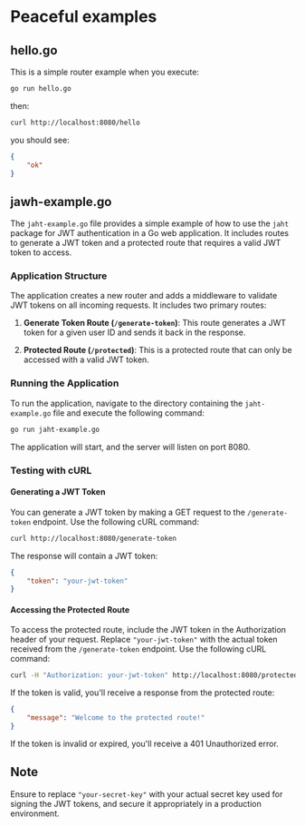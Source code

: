 # Peaceful examples

## hello.go
This is a simple router example when you execute:

```bash
go run hello.go
```
 then:

```bash
curl http://localhost:8080/hello
```

you should see:

```json
{
    "ok"
}
```

## jawh-example.go
The `jaht-example.go` file provides a simple example of how to use the `jaht` package for JWT authentication in a Go web application. It includes routes to generate a JWT token and a protected route that requires a valid JWT token to access.

### Application Structure

The application creates a new router and adds a middleware to validate JWT tokens on all incoming requests. It includes two primary routes:

1. **Generate Token Route (`/generate-token`)**: This route generates a JWT token for a given user ID and sends it back in the response.

2. **Protected Route (`/protected`)**: This is a protected route that can only be accessed with a valid JWT token.

### Running the Application

To run the application, navigate to the directory containing the `jaht-example.go` file and execute the following command:

```sh
go run jaht-example.go
```

The application will start, and the server will listen on port 8080.

### Testing with cURL

#### Generating a JWT Token

You can generate a JWT token by making a GET request to the `/generate-token` endpoint. Use the following cURL command:

```sh
curl http://localhost:8080/generate-token
```

The response will contain a JWT token:

```json
{
    "token": "your-jwt-token"
}
```

#### Accessing the Protected Route

To access the protected route, include the JWT token in the Authorization header of your request. Replace `"your-jwt-token"` with the actual token received from the `/generate-token` endpoint. Use the following cURL command:

```sh
curl -H "Authorization: your-jwt-token" http://localhost:8080/protected
```

If the token is valid, you'll receive a response from the protected route:

```json
{
    "message": "Welcome to the protected route!"
}
```

If the token is invalid or expired, you'll receive a 401 Unauthorized error.

## Note

Ensure to replace `"your-secret-key"` with your actual secret key used for signing the JWT tokens, and secure it appropriately in a production environment.
